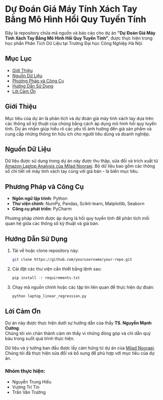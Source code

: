 # Dự Đoán Giá Máy Tính Xách Tay Bằng Mô Hình Hồi Quy Tuyến Tính

Đây là repository chứa mã nguồn và báo cáo cho dự án **"Dự Đoán Giá Máy Tính Xách Tay Bằng Mô Hình Hồi Quy Tuyến Tính"**, được thực hiện trong học phần Phân Tích Dữ Liệu tại Trường Đại học Công Nghiệp Hà Nội.

## Mục Lục
- [Giới Thiệu](#giới-thiệu)
- [Nguồn Dữ Liệu](#nguồn-dữ-liệu)
- [Phương Pháp và Công Cụ](#phương-pháp-và-công-cụ)
- [Hướng Dẫn Sử Dụng](#hướng-dẫn-sử-dụng)
- [Lời Cảm Ơn](#lời-cảm-ơn)

## Giới Thiệu
Mục tiêu của dự án là phân tích và dự đoán giá máy tính xách tay dựa trên các thông số kỹ thuật của chúng bằng cách áp dụng mô hình hồi quy tuyến tính. Dự án nhằm giúp hiểu rõ các yếu tố ảnh hưởng đến giá sản phẩm và cung cấp những thông tin hữu ích cho người tiêu dùng và doanh nghiệp.

## Nguồn Dữ Liệu
Dữ liệu được sử dụng trong dự án này được thu thập, sửa đổi và trích xuất từ [Amazon Laptop Analysis của Milad Nooraei](https://github.com/MiladNooraei/Amazon-Laptop-Analysis). Bộ dữ liệu bao gồm các thông số chi tiết về máy tính xách tay cùng với giá bán - là biến mục tiêu.

## Phương Pháp và Công Cụ
- **Ngôn ngữ lập trình**: Python
- **Thư viện chính**: NumPy, Pandas, Scikit-learn, Matplotlib, Seaborn
- **Công cụ phát triển**: PyCharm

Phương pháp chính được áp dụng là hồi quy tuyến tính để phân tích mối quan hệ giữa các thông số kỹ thuật và giá bán.

## Hướng Dẫn Sử Dụng
1. Tải về hoặc clone repository này:
   ```bash
   git clone https://github.com/yourusername/your-repo.git

2. Cài đặt các thư viện cần thiết bằng lệnh sau:
   ```bash
   pip install -r requirements.txt
3. Chạy mã nguồn chính hoặc các tập tin liên quan để thực hiện dự đoán:
   ```bash
   python laptop_linear_regression.py

## Lời Cảm Ơn

Dự án này được thực hiện dưới sự hướng dẫn của thầy **TS. Nguyễn Mạnh Cường**.  
Chúng tôi xin chân thành cảm ơn thầy vì những đóng góp và chỉ dẫn quý báu trong suốt quá trình thực hiện.

Dữ liệu và ý tưởng ban đầu được lấy cảm hứng từ dự án của [Milad Nooraei](https://github.com/MiladNooraei/Amazon-Laptop-Analysis).  
Chúng tôi đã thực hiện sửa đổi và bổ sung để phù hợp với mục tiêu của dự án.

### Nhóm thực hiện:
- Nguyễn Trung Hiếu  
- Vương Trí Tín  
- Trần Văn Trường  
